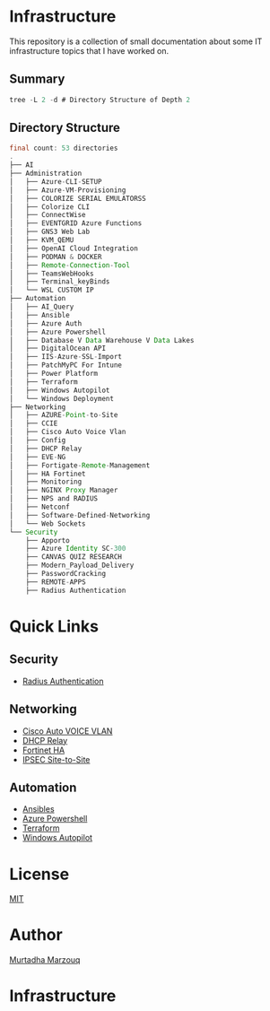 # Infrastructure
This repository is a collection of small documentation about some IT infrastructure topics that I have worked on.

## Summary
```java
tree -L 2 -d # Directory Structure of Depth 2
```
## Directory Structure

```java
final count: 53 directories
.
├── AI
├── Administration
│   ├── Azure-CLI-SETUP
│   ├── Azure-VM-Provisioning
│   ├── COLORIZE SERIAL EMULATORSS
│   ├── Colorize CLI
│   ├── ConnectWise
│   ├── EVENTGRID Azure Functions
│   ├── GNS3 Web Lab
│   ├── KVM_QEMU
│   ├── OpenAI Cloud Integration
│   ├── PODMAN & DOCKER
│   ├── Remote-Connection-Tool
│   ├── TeamsWebHooks
│   ├── Terminal_keyBinds
│   └── WSL CUSTOM IP
├── Automation
│   ├── AI_Query
│   ├── Ansible
│   ├── Azure Auth
│   ├── Azure Powershell
│   ├── Database V Data Warehouse V Data Lakes
│   ├── DigitalOcean API
│   ├── IIS-Azure-SSL-Import
│   ├── PatchMyPC For Intune
│   ├── Power Platform
│   ├── Terraform
│   ├── Windows Autopilot
│   └── Windows Deployment
├── Networking
│   ├── AZURE-Point-to-Site
│   ├── CCIE
│   ├── Cisco Auto Voice Vlan
│   ├── Config
│   ├── DHCP Relay
│   ├── EVE-NG
│   ├── Fortigate-Remote-Management
│   ├── HA Fortinet
│   ├── Monitoring
│   ├── NGINX Proxy Manager
│   ├── NPS and RADIUS
│   ├── Netconf
│   ├── Software-Defined-Networking
│   └── Web Sockets
└── Security
    ├── Apporto
    ├── Azure Identity SC-300
    ├── CANVAS QUIZ RESEARCH
    ├── Modern_Payload_Delivery
    ├── PasswordCracking
    ├── REMOTE-APPS
    ├── Radius Authentication
```

# Quick Links

## Security
- <a href="https://github.com/MurtadhaM/Infrastructure/tree/main/Security/Radius%20Authentication" >Radius Authentication</a>


## Networking 
- <a href="https://github.com/MurtadhaM/Infrastructure/tree/main/Networking/Cisco%20Auto%20Voice%20Vlan" >Cisco Auto VOICE VLAN</a>
- <a href="https://github.com/MurtadhaM/Infrastructure/tree/main/Networking/DHCP%20Relay" >DHCP Relay</a>
- <a href="https://github.com/MurtadhaM/Infrastructure/tree/main/Networking/HA%20Fortinet" >Fortinet HA</a>
- <a href="" >IPSEC Site-to-Site</a>

## Automation 
- <a href="https://github.com/MurtadhaM/Infrastructure/tree/main/Automation/Ansible" >Ansibles</a>
- <a href="https://github.com/MurtadhaM/Infrastructure/tree/main/Automation/Azure Powershell" >Azure Powershell</a>
- <a href="https://github.com/MurtadhaM/Infrastructure/tree/main/Automation/Terraform" >Terraform</a>
- <a href="https://github.com/MurtadhaM/Infrastructure/tree/main/Automation/Windows%20Autopilot" >Windows Autopilot</a>


# License
[MIT](https://choosealicense.com/licenses/mit/)
# Author
[Murtadha Marzouq](http://www.findasnake.com)
# Infrastructure
